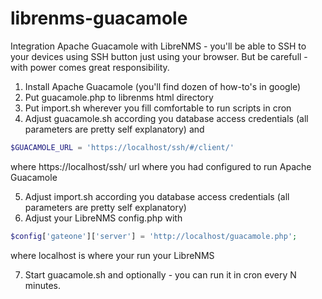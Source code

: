 # librenms-guacamole
Integration Apache Guacamole with LibreNMS - you'll be able to SSH to your devices using SSH button just using your browser. But be carefull - with power comes great responsibility. 

1. Install Apache Guacamole (you'll find dozen of how-to's in google)
2. Put guacamole.php to librenms html directory
3. Put import.sh wherever you fill comfortable to run scripts in cron
4. Adjust guacamole.sh according you database access credentials (all parameters are pretty self explanatory) and
```php
$GUACAMOLE_URL = 'https://localhost/ssh/#/client/'
```
where https://localhost/ssh/ url where you had configured to run Apache Guacamole

5. Adjust import.sh according you database access credentials (all parameters are pretty self explanatory)
6. Adjust your LibreNMS config.php with
```php
$config['gateone']['server'] = 'http://localhost/guacamole.php';
```
where localhost is where your run your LibreNMS

7. Start guacamole.sh and optionally - you can run it in cron every N minutes.